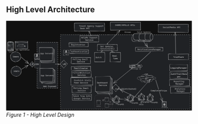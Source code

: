 ## High Level Architecture


![characteristics](/Assets/RoadWarriors_HLD.png)
*Figure 1 -  High Level Design*